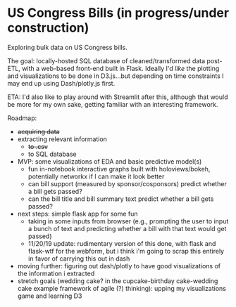# US Congress Bills (in progress/under construction)
Exploring bulk data on US Congress bills.

The goal: locally-hosted SQL database of cleaned/transformed data post-ETL, with a web-based front-end built in Flask. Ideally I'd *like* the plotting and visualizations to be done in D3.js...but depending on time constraints I may end up using Dash/plotly.js first.

ETA: I'd also like to play around with Streamlit after this, although that would be more for my own sake, getting familiar with an interesting framework.

Roadmap:
- ~~acquiring data~~
- extracting relevant information
  - ~~to .csv~~
  - to SQL database
- MVP: some visualizations of EDA and basic predictive model(s)
  - fun in-notebook interactive graphs built with holoviews/bokeh, potentially networkx if I can make it look better
  - can bill support (measured by sponsor/cosponsors) predict whether a bill gets passed?
  - can the bill title and bill summary text predict whether a bill gets passed?
- next steps: simple flask app for some fun
  - taking in some inputs from browser (e.g., prompting the user to input a bunch of text and predicting whether a bill with that text would get passed)
  - 11/20/19 update: rudimentary version of this done, with flask and flask-wtf for the webform, but i think i'm going to scrap this entirely in favor of carrying this out in dash
- moving further: figuring out dash/plotly to have good visualizations of the information i extracted
- stretch goals (wedding cake? in the cupcake-birthday cake-wedding cake example framework of agile (?) thinking): upping my visualizations game and learning D3
